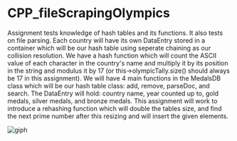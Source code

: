 # CPP_fileScrapingOlympics
  Assignment tests knowledge of hash tables and its functions. It also tests on file parsing. Each country will have its own DataEntry stored in a container which will be our hash table using seperate chaining as our collision resolution. We have a hash function which will count the ASCII value of each character in the country's name and multiply it by its position in the string and modulus it by 17 (or this->olympicTally.size() should always be 17 in this assignment). We will have 4 main functions in the MedalsDB class which will be our hash table class: add, remove, parseDoc, and search. The DataEntry will hold: country name, year counted up to, gold medals, silver medals, and bronze medals. This assignment will work to introduce a rehashing function which will double the tables size, and find the next prime number after this resizing and will insert the given elements.
  
![giph](https://github.com/Kingerthanu/CPP_fileScrapingOlympics/assets/76754592/f5aedb7b-a9a7-4e18-913d-6d759b566280)

